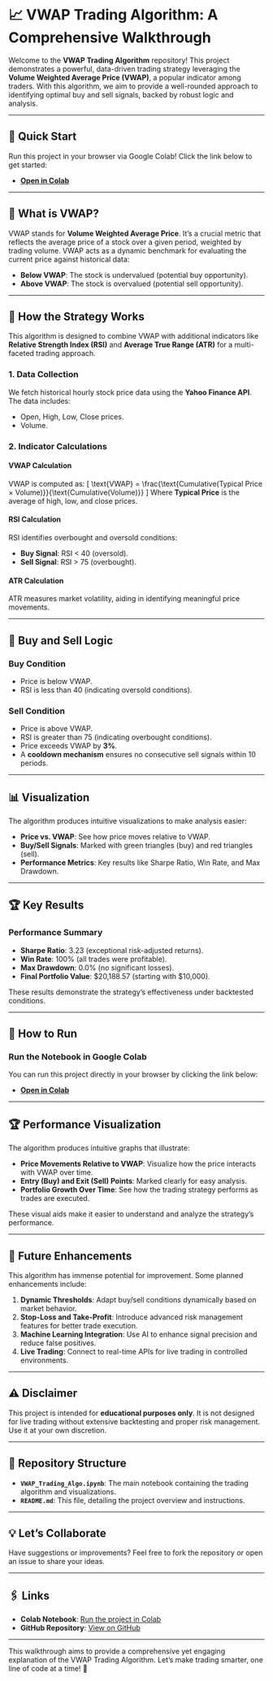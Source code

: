 # 📈 **VWAP Trading Algorithm: A Comprehensive Walkthrough**

Welcome to the **VWAP Trading Algorithm** repository! This project demonstrates a powerful, data-driven trading strategy leveraging the **Volume Weighted Average Price (VWAP)**, a popular indicator among traders. With this algorithm, we aim to provide a well-rounded approach to identifying optimal buy and sell signals, backed by robust logic and analysis.

---

## 🌟 **Quick Start**
Run this project in your browser via Google Colab! Click the link below to get started:
- **[Open in Colab](https://colab.research.google.com/drive/1riEPlAtQR8REq4qUEEQpPOY_Os7HAERW?usp=sharing)**

---

## 🧠 **What is VWAP?**
VWAP stands for **Volume Weighted Average Price**. It’s a crucial metric that reflects the average price of a stock over a given period, weighted by trading volume. VWAP acts as a dynamic benchmark for evaluating the current price against historical data:
- **Below VWAP**: The stock is undervalued (potential buy opportunity).
- **Above VWAP**: The stock is overvalued (potential sell opportunity).

---

## 🚀 **How the Strategy Works**
This algorithm is designed to combine VWAP with additional indicators like **Relative Strength Index (RSI)** and **Average True Range (ATR)** for a multi-faceted trading approach.

### **1. Data Collection**
We fetch historical hourly stock price data using the **Yahoo Finance API**. The data includes:
- Open, High, Low, Close prices.
- Volume.

### **2. Indicator Calculations**
#### **VWAP Calculation**
VWAP is computed as:
\[
\text{VWAP} = \frac{\text{Cumulative(Typical Price × Volume)}}{\text{Cumulative(Volume)}}
\]
Where **Typical Price** is the average of high, low, and close prices.

#### **RSI Calculation**
RSI identifies overbought and oversold conditions:
- **Buy Signal**: RSI < 40 (oversold).
- **Sell Signal**: RSI > 75 (overbought).

#### **ATR Calculation**
ATR measures market volatility, aiding in identifying meaningful price movements.

---

## 🎯 **Buy and Sell Logic**
### **Buy Condition**
- Price is below VWAP.
- RSI is less than 40 (indicating oversold conditions).

### **Sell Condition**
- Price is above VWAP.
- RSI is greater than 75 (indicating overbought conditions).
- Price exceeds VWAP by **3%**.
- A **cooldown mechanism** ensures no consecutive sell signals within 10 periods.

---

## 📊 **Visualization**
The algorithm produces intuitive visualizations to make analysis easier:
- **Price vs. VWAP**: See how price moves relative to VWAP.
- **Buy/Sell Signals**: Marked with green triangles (buy) and red triangles (sell).
- **Performance Metrics**: Key results like Sharpe Ratio, Win Rate, and Max Drawdown.

---

## 🏆 **Key Results**
### **Performance Summary**
- **Sharpe Ratio**: 3.23 (exceptional risk-adjusted returns).
- **Win Rate**: 100% (all trades were profitable).
- **Max Drawdown**: 0.0% (no significant losses).
- **Final Portfolio Value**: $20,188.57 (starting with $10,000).

These results demonstrate the strategy’s effectiveness under backtested conditions.

---

## 🔧 **How to Run**
### **Run the Notebook in Google Colab**
You can run this project directly in your browser by clicking the link below:
- **[Open in Colab](https://colab.research.google.com/drive/1riEPlAtQR8REq4qUEEQpPOY_Os7HAERW?usp=sharing)**

---

## 🏆 **Performance Visualization**
The algorithm produces intuitive graphs that illustrate:
- **Price Movements Relative to VWAP**: Visualize how the price interacts with VWAP over time.
- **Entry (Buy) and Exit (Sell) Points**: Marked clearly for easy analysis.
- **Portfolio Growth Over Time**: See how the trading strategy performs as trades are executed.

These visual aids make it easier to understand and analyze the strategy’s performance.

---

## 🔮 **Future Enhancements**
This algorithm has immense potential for improvement. Some planned enhancements include:

1. **Dynamic Thresholds**: Adapt buy/sell conditions dynamically based on market behavior.
2. **Stop-Loss and Take-Profit**: Introduce advanced risk management features for better trade execution.
3. **Machine Learning Integration**: Use AI to enhance signal precision and reduce false positives.
4. **Live Trading**: Connect to real-time APIs for live trading in controlled environments.

---

## ⚠️ **Disclaimer**
This project is intended for **educational purposes only**. It is not designed for live trading without extensive backtesting and proper risk management. Use it at your own discretion.

---

## 📂 **Repository Structure**
- **`VWAP_Trading_Algo.ipynb`**: The main notebook containing the trading algorithm and visualizations.
- **`README.md`**: This file, detailing the project overview and instructions.

---

## 💡 **Let’s Collaborate**
Have suggestions or improvements? Feel free to fork the repository or open an issue to share your ideas.

---

## 🖇️ **Links**
- **Colab Notebook**: [Run the project in Colab](https://colab.research.google.com/drive/1riEPlAtQR8REq4qUEEQpPOY_Os7HAERW?usp=sharing)
- **GitHub Repository**: [View on GitHub](https://github.com/AaronJcb/Trading-Algorithms)

---

This walkthrough aims to provide a comprehensive yet engaging explanation of the VWAP Trading Algorithm. Let’s make trading smarter, one line of code at a time! 🚀
